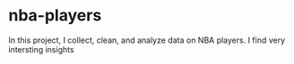 # nba-players
In this project, I collect, clean, and analyze data on NBA players. I find very intersting insights
